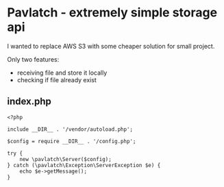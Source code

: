 # Pavlatch - extremely simple storage api

I wanted to replace AWS S3 with some cheaper solution for small project.

Only two features:
- receiving file and store it locally
- checking if file already exist

## index.php

```
<?php

include __DIR__ . '/vendor/autoload.php';

$config = require __DIR__ . '/config.php';

try {
    new \pavlatch\Server($config);
} catch (\pavlatch\Exception\ServerException $e) {
    echo $e->getMessage();
}

```
